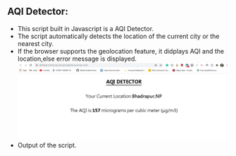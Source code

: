 ## AQI Detector:
- This script built in Javascript is a AQI Detector. 
- The script automatically detects the location of the current city or the nearest city.
- If the browser supports the geolocation feature, it didplays AQI and the location,else error message is displayed. 
![Image](capture.JPG)
- Output of the script. 